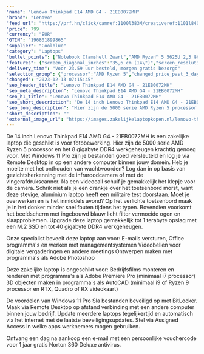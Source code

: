 ```yaml
---
"name": "Lenovo Thinkpad E14 AMD G4 - 21EB0072MH"
"brand": "Lenovo"
"feed_url": "https://prf.hn/click/camref:1100l383M/creativeref:1101l84031/destination:https%3A%2F%2Fwww.coolblue.nl%2Fproduct%2F923139"
"price": 799
"currency": "EUR"
"GTIN": "196801899865"
"supplier": "Coolblue"
"category": "Laptops"
"bullet_points": ["Notebook Clamshell Zwart","AMD Ryzen™ 5 5625U 2,3 GHz","35,6 cm (14\") Full HD 1920 x 1080 Pixels IPS LED backlight 16:9","8 GB DDR4-SDRAM 3200 MHz","256 GB SSD","AMD Radeon Graphics","Wi-Fi 6 (802.11ax) Ethernet LAN 100,1000 Mbit/s Bluetooth 5.1","Lithium-Polymeer (LiPo) 57 Wh 15 uur 65 W","Windows 11 Pro 64-bit"]
"features": {"screen_diagonal_inches":"35,6 cm (14\")","screen_resolution":"1920 x 1080 Pixels","processor_family":"AMD Ryzen™ 5","memory_size":"8 GB","memory_type":"DDR4-SDRAM","total_storage_space":"256 GB","operating_system":"Windows 11 Pro","battery_capacity":"57 Wh","width":"324 mm","depth":"220,7 mm","height":"17,9 mm","weight":"1,64 kg"}
"delivery_time": "Voor 23.59 uur besteld, morgen gratis bezorgd"
"selection_group": {"processor":"AMD Ryzen 5","changed_price_past_3_days":false,"product_family":"ThinkPad"}
"changed": "2023-12-13 07:15:45"
"seo_header_title": "Lenovo Thinkpad E14 AMD G4 - 21EB0072MH"
"seo_meta_description": "Lenovo Thinkpad E14 AMD G4 - 21EB0072MH"
"seo_h1_title": "Lenovo Thinkpad E14 AMD G4 - 21EB0072MH"
"seo_short_description": "De 14 inch Lenovo Thinkpad E14 AMD G4 - 21EB0072MH is een zakelijke laptop die geschikt is voor fotobewerking."
"seo_long_description": "Hier zijn de 5000 serie AMD Ryzen 5 processor en het 8 gigabyte DDR4 werkgeheugen krachtig genoeg voor. Met Windows 11 Pro zijn je bestanden goed versleuteld en log je via Remote Desktop in op een andere computer binnen jouw domein. Heb je moeite met het onthouden van wachtwoorden? Log dan in op basis van gezichtsherkenning met de infraroodcamera of met de vingerafdrukscanner. Na een videocall schuif je gemakkelijk het klepje voor de camera. Schrik niet als je een drankje over het toetsenbord morst, want deze stevige, aluminium laptop heeft een militaire test doorstaan. Moet je overwerken en is het inmiddels avond? Op het verlichte toetsenbord maak je in het donker minder snel fouten tijdens het typen. Bovendien voorkomt het beeldscherm met ingebouwd blauw licht filter vermoeide ogen en slaapproblemen. Upgrade deze laptop gemakkelijk tot 1 terabyte opslag met een M. 2 SSD en tot 40 gigabyte DDR4 werkgeheugen. \r\n\r\nOnze specialist beveelt deze laptop aan voor:\r\nE-mails versturen, Office programma's en werken met managementsystemen\r\nVideobellen voor digitale vergaderingen en andere meetings\r\nOntwerpen maken met programma's als Adobe Photoshop\r\n\r\n\r\nDeze zakelijke laptop is ongeschikt voor:\r\nBedrijfsfilms monteren en renderen met programma's als Adobe Premiere Pro (minimaal i7 processor)\r\n3D objecten maken in programma's als AutoCAD (minimaal i9 of Ryzen 9 processor en RTX, Quadro of RX videokaart) \r\n\r\n\r\nDe voordelen van Windows 11 Pro\r\nSla bestanden beveiligd op met BitLocker. \r\nMaak via Remote Desktop op afstand verbinding met een andere computer binnen jouw bedrijf. \r\nUpdate meerdere laptops tegelijkertijd en automatisch via het internet met de laatste beveiligingsupdates. \r\nStel via Assigned Access in welke apps werknemers mogen gebruiken. \r\n\r\n \r\nOntvang een dag na aankoop een e-mail met een persoonlijke vouchercode voor 1 jaar gratis Norton 360 Deluxe antivirus."
"short_description": ""
"external_image_url": "https://images.zakelijkelaptopkopen.nl/lenovo-thinkpad-e14-amd-g4-21eb0072mh.webp"
---
```


De 14 inch Lenovo Thinkpad E14 AMD G4 - 21EB0072MH is een zakelijke laptop die geschikt is voor fotobewerking. Hier zijn de 5000 serie AMD Ryzen 5 processor en het 8 gigabyte DDR4 werkgeheugen krachtig genoeg voor. Met Windows 11 Pro zijn je bestanden goed versleuteld en log je via Remote Desktop in op een andere computer binnen jouw domein. Heb je moeite met het onthouden van wachtwoorden? Log dan in op basis van gezichtsherkenning met de infraroodcamera of met de vingerafdrukscanner. Na een videocall schuif je gemakkelijk het klepje voor de camera. Schrik niet als je een drankje over het toetsenbord morst, want deze stevige, aluminium laptop heeft een militaire test doorstaan. Moet je overwerken en is het inmiddels avond? Op het verlichte toetsenbord maak je in het donker minder snel fouten tijdens het typen. Bovendien voorkomt het beeldscherm met ingebouwd blauw licht filter vermoeide ogen en slaapproblemen. Upgrade deze laptop gemakkelijk tot 1 terabyte opslag met een M.2 SSD en tot 40 gigabyte DDR4 werkgeheugen. 

Onze specialist beveelt deze laptop aan voor:
E-mails versturen, Office programma's en werken met managementsystemen
Videobellen voor digitale vergaderingen en andere meetings
Ontwerpen maken met programma's als Adobe Photoshop


Deze zakelijke laptop is ongeschikt voor:
Bedrijfsfilms monteren en renderen met programma's als Adobe Premiere Pro (minimaal i7 processor)
3D objecten maken in programma's als AutoCAD (minimaal i9 of Ryzen 9 processor en RTX, Quadro of RX videokaart) 


De voordelen van Windows 11 Pro
Sla bestanden beveiligd op met BitLocker.
Maak via Remote Desktop op afstand verbinding met een andere computer binnen jouw bedrijf.
Update meerdere laptops tegelijkertijd en automatisch via het internet met de laatste beveiligingsupdates.
Stel via Assigned Access in welke apps werknemers mogen gebruiken.

 
Ontvang een dag na aankoop een e-mail met een persoonlijke vouchercode voor 1 jaar gratis Norton 360 Deluxe antivirus.